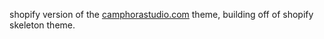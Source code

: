 shopify version of the [camphorastudio.com](https://camphorastudio.com) theme, building off of shopify skeleton theme. 